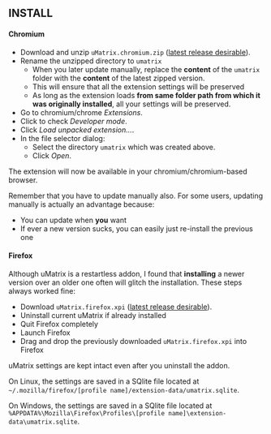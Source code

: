 ## INSTALL

#### Chromium

- Download and unzip `uMatrix.chromium.zip` ([latest release desirable](https://github.com/gorhill/uMatrix/releases)).
- Rename the unzipped directory to `umatrix`
    - When you later update manually, replace the **content** of the `umatrix` folder with the **content** of the latest zipped version.
    - This will ensure that all the extension settings will be preserved
    - As long as the extension loads **from same folder path from which it was originally installed**, all your settings will be preserved.
- Go to chromium/chrome *Extensions*.
- Click to check *Developer mode*.
- Click *Load unpacked extension...*.
- In the file selector dialog:
    - Select the directory `umatrix` which was created above.
    - Click *Open*.

The extension will now be available in your chromium/chromium-based browser.

Remember that you have to update manually also. For some users, updating manually is actually an advantage because:
- You can update when **you** want
- If ever a new version sucks, you can easily just re-install the previous one

#### Firefox

Although uMatrix is a restartless addon, I found that **installing** a newer version over an older one often will glitch the installation. These steps always worked fine:

- Download `uMatrix.firefox.xpi` ([latest release desirable](https://github.com/gorhill/uMatrix/releases)). 
- Uninstall current uMatrix if already installed
- Quit Firefox completely
- Launch Firefox
- Drag and drop the previously downloaded `uMatrix.firefox.xpi` into Firefox

uMatrix settings are kept intact even after you uninstall the addon.

On Linux, the settings are saved in a SQlite file located at `~/.mozilla/firefox/[profile name]/extension-data/umatrix.sqlite`.

On Windows, the settings are saved in a SQlite file located at `%APPDATA%\Mozilla\Firefox\Profiles\[profile name]\extension-data\umatrix.sqlite`.
